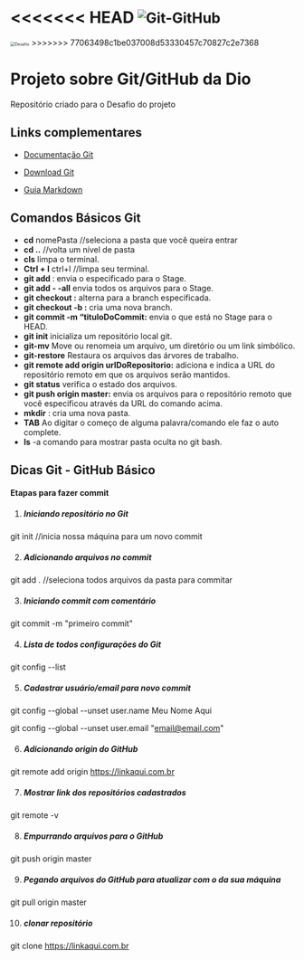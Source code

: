 <<<<<<< HEAD
<img src="C:\Users\Eduzz 220\Pictures\git-github3.png" alt="Git-GitHub" style="zoom:90%;" />
=======
<img src="C:\Users\Eduzz 220\Pictures\git-github2.jpg" alt="Desafio" style="zoom:50%;" />
>>>>>>> 77063498c1be037008d53330457c70827c2e7368

# Projeto sobre Git/GitHub da Dio

Repositório criado para o Desafio do projeto

## Links complementares

- [Documentação Git](https://git-scm.com/docs/git#_git_commands)

- [Download Git](https://git-scm.com/download/win)

- [Guia Markdown](https://www.markdownguide.org/basic-syntax/)

## Comandos Básicos Git

- **cd** nomePasta //seleciona a pasta que você queira entrar
- **cd ..**        //volta um nível de pasta
- **cls** limpa o terminal.
- **Ctrl + l** ctrl+l //limpa seu terminal.
- **git add <nomeDoArquivo>**: envia o especificado para o Stage.
- **git add - -all** envia todos os arquivos para o Stage.
- **git checkout <nomeDaBranch>:** alterna para a branch especificada.
- **git checkout -b <nomeDaBranch>:** cria uma nova branch.
- **git commit -m “tituloDoCommit:** envia o que está no Stage para o HEAD.
- **git init** inicializa um repositório local git.
- **git-mv** Move ou renomeia um arquivo, um diretório ou um link simbólico.
- **git-restore** Restaura os arquivos das árvores de trabalho.
- **git remote add origin urlDoRepositorio:** adiciona e indica a URL do repositório remoto em que os arquivos serão mantidos.
- **git status** verifica o estado dos arquivos.
- **git push origin master:** envia os arquivos para o repositório remoto que você especificou através da URL do comando acima.
- **mkdir** <nomeDoArquivo>: cria uma nova pasta.
- **TAB** Ao digitar o começo de alguma palavra/comando ele faz o auto complete.
- **ls** -a comando para mostrar pasta oculta no git bash.

## Dicas Git - GitHub Básico

#### Etapas para fazer commit

1. ##### Iniciando repositório no Git

git init //inicia nossa máquina para um novo commit

2. ##### Adicionando arquivos no commit

git add .  //seleciona todos arquivos da pasta para commitar

3. ##### Iniciando commit com comentário

git commit -m "primeiro commit"

4. ##### Lista de todos configurações do Git

git config --list

5. ##### Cadastrar usuário/email para novo commit

git config --global --unset user.name Meu Nome Aqui

git config --global --unset user.email "email@email.com"

6. ##### Adicionando origin do GitHub

git remote add origin https://linkaqui.com.br 

7. ##### Mostrar link dos repositórios cadastrados

git remote -v

8. ##### Empurrando arquivos para o GitHub

git push origin master

9. ##### Pegando arquivos do GitHub para atualizar com o da sua máquina

git pull origin master

10. ##### clonar repositório

git clone https://linkaqui.com.br

